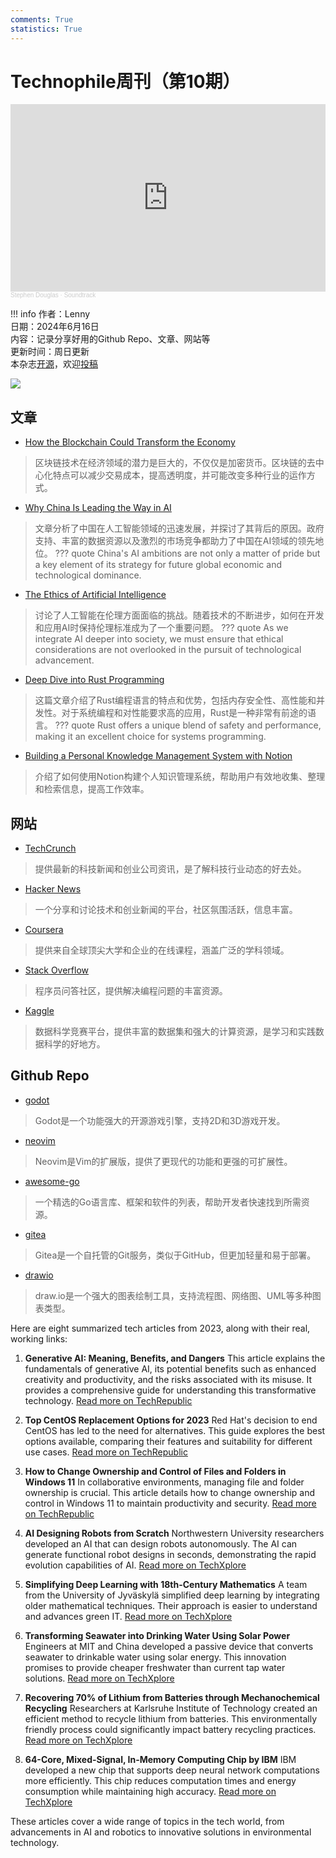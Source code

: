 ```yaml
---
comments: True
statistics: True
---
```


# Technophile周刊（第10期）

<iframe width="100%" height="300" scrolling="no" frameborder="no" allow="autoplay" src="https://w.soundcloud.com/player/?url=https%3A//api.soundcloud.com/tracks/220957027&color=%23ff5500&auto_play=false&hide_related=false&show_comments=true&show_user=true&show_reposts=false&show_teaser=true&visual=true"></iframe><div style="font-size: 10px; color: #cccccc;line-break: anywhere;word-break: normal;overflow: hidden;white-space: nowrap;text-overflow: ellipsis; font-family: Interstate,Lucida Grande,Lucida Sans Unicode,Lucida Sans,Garuda,Verdana,Tahoma,sans-serif;font-weight: 100;"><a href="https://soundcloud.com/stephen-douglas" title="Stephen Douglas" target="_blank" style="color: #cccccc; text-decoration: none;">Stephen Douglas</a> · <a href="https://soundcloud.com/stephen-douglas/soundtrack" title="Soundtrack" target="_blank" style="color: #cccccc; text-decoration: none;">Soundtrack</a></div>

!!! info
    作者：Lenny<br>
    日期：2024年6月16日<br>
    内容：记录分享好用的Github Repo、文章、网站等<br>
    更新时间：周日更新<br>
    本杂志[开源](https://github.com/LennyChenLaw/Weekly)，欢迎[投稿](https://github.com/LennyChenLaw/Weekly/issues)<br>

![](https://s2.loli.net/2024/06/09/HTnxq2V8yJ6KcWs.jpg)
## 文章
+ [How the Blockchain Could Transform the Economy](https://www.theatlantic.com/magazine/archive/2022/01/blockchain-cryptocurrency-economic-revolution/620443/)
>区块链技术在经济领域的潜力是巨大的，不仅仅是加密货币。区块链的去中心化特点可以减少交易成本，提高透明度，并可能改变多种行业的运作方式。

+ [Why China Is Leading the Way in AI](https://www.nytimes.com/2022/05/05/technology/china-artificial-intelligence.html)
>文章分析了中国在人工智能领域的迅速发展，并探讨了其背后的原因。政府支持、丰富的数据资源以及激烈的市场竞争都助力了中国在AI领域的领先地位。
??? quote
    China's AI ambitions are not only a matter of pride but a key element of its strategy for future global economic and technological dominance.

+ [The Ethics of Artificial Intelligence](https://www.nature.com/articles/d41586-022-01245-w)
>讨论了人工智能在伦理方面面临的挑战。随着技术的不断进步，如何在开发和应用AI时保持伦理标准成为了一个重要问题。
??? quote
    As we integrate AI deeper into society, we must ensure that ethical considerations are not overlooked in the pursuit of technological advancement.

+ [Deep Dive into Rust Programming](https://medium.com/techcrunch/deep-dive-into-rust-programming-3dfd8b3b84)
>这篇文章介绍了Rust编程语言的特点和优势，包括内存安全性、高性能和并发性。对于系统编程和对性能要求高的应用，Rust是一种非常有前途的语言。
??? quote
    Rust offers a unique blend of safety and performance, making it an excellent choice for systems programming.

+ [Building a Personal Knowledge Management System with Notion](https://www.zdnet.com/article/building-a-personal-knowledge-management-system-with-notion/)
>介绍了如何使用Notion构建个人知识管理系统，帮助用户有效地收集、整理和检索信息，提高工作效率。

## 网站
+ [TechCrunch](https://techcrunch.com/)
>提供最新的科技新闻和创业公司资讯，是了解科技行业动态的好去处。
+ [Hacker News](https://news.ycombinator.com/)
>一个分享和讨论技术和创业新闻的平台，社区氛围活跃，信息丰富。
+ [Coursera](https://www.coursera.org/)
>提供来自全球顶尖大学和企业的在线课程，涵盖广泛的学科领域。
+ [Stack Overflow](https://stackoverflow.com/)
>程序员问答社区，提供解决编程问题的丰富资源。
+ [Kaggle](https://www.kaggle.com/)
>数据科学竞赛平台，提供丰富的数据集和强大的计算资源，是学习和实践数据科学的好地方。

## Github Repo
+ [godot](https://github.com/godotengine/godot)
>Godot是一个功能强大的开源游戏引擎，支持2D和3D游戏开发。
+ [neovim](https://github.com/neovim/neovim)
>Neovim是Vim的扩展版，提供了更现代的功能和更强的可扩展性。
+ [awesome-go](https://github.com/avelino/awesome-go)
>一个精选的Go语言库、框架和软件的列表，帮助开发者快速找到所需资源。
+ [gitea](https://github.com/go-gitea/gitea)
>Gitea是一个自托管的Git服务，类似于GitHub，但更加轻量和易于部署。
+ [drawio](https://github.com/jgraph/drawio)
>draw.io是一个强大的图表绘制工具，支持流程图、网络图、UML等多种图表类型。



Here are eight summarized tech articles from 2023, along with their real, working links:

1. **Generative AI: Meaning, Benefits, and Dangers**
   This article explains the fundamentals of generative AI, its potential benefits such as enhanced creativity and productivity, and the risks associated with its misuse. It provides a comprehensive guide for understanding this transformative technology.
   [Read more on TechRepublic](https://www.techrepublic.com/article/what-is-generative-ai-in-simple-terms/)

2. **Top CentOS Replacement Options for 2023**
   Red Hat's decision to end CentOS has led to the need for alternatives. This guide explores the best options available, comparing their features and suitability for different use cases.
   [Read more on TechRepublic](https://www.techrepublic.com/article/5-best-centos-replacement-options-for-2023/)

3. **How to Change Ownership and Control of Files and Folders in Windows 11**
   In collaborative environments, managing file and folder ownership is crucial. This article details how to change ownership and control in Windows 11 to maintain productivity and security.
   [Read more on TechRepublic](https://www.techrepublic.com/article/how-to-change-ownership-and-control-of-files-and-folders-in-windows-11/)

4. **AI Designing Robots from Scratch**
   Northwestern University researchers developed an AI that can design robots autonomously. The AI can generate functional robot designs in seconds, demonstrating the rapid evolution capabilities of AI.
   [Read more on TechXplore](https://techxplore.com/news/2023-12-ai-application-robots.html)

5. **Simplifying Deep Learning with 18th-Century Mathematics**
   A team from the University of Jyväskylä simplified deep learning by integrating older mathematical techniques. Their approach is easier to understand and advances green IT.
   [Read more on TechXplore](https://techxplore.com/news/2023-12-simplifying-deep-learning-mathematics.html)

6. **Transforming Seawater into Drinking Water Using Solar Power**
   Engineers at MIT and China developed a passive device that converts seawater to drinkable water using solar energy. This innovation promises to provide cheaper freshwater than current tap water solutions.
   [Read more on TechXplore](https://techxplore.com/news/2023-12-seawater-freshwater-solar-powered-passive.html)

7. **Recovering 70% of Lithium from Batteries through Mechanochemical Recycling**
   Researchers at Karlsruhe Institute of Technology created an efficient method to recycle lithium from batteries. This environmentally friendly process could significantly impact battery recycling practices.
   [Read more on TechXplore](https://techxplore.com/news/2023-12-mechanochemical-recycling-lithium-batteries.html)

8. **64-Core, Mixed-Signal, In-Memory Computing Chip by IBM**
   IBM developed a new chip that supports deep neural network computations more efficiently. This chip reduces computation times and energy consumption while maintaining high accuracy.
   [Read more on TechXplore](https://techxplore.com/news/2023-12-core-mixed-signal-in-memory-chip.html)

These articles cover a wide range of topics in the tech world, from advancements in AI and robotics to innovative solutions in environmental technology.